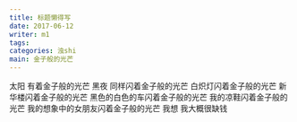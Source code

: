 ```yaml
---
title: 标题懒得写
date: 2017-06-12
writer: m1
tags:
categories: 浊shi
main: 金子般的光芒
---
```

太阳
有着金子般的光芒
黑夜
同样闪着金子般的光芒
白炽灯闪着金子般的光芒
新华楼闪着金子般的光芒
黑色的白色的车闪着金子般的光芒
我的凉鞋闪着金子般的光芒
我的想象中的女朋友闪着金子般的光芒
我想
我大概很缺钱